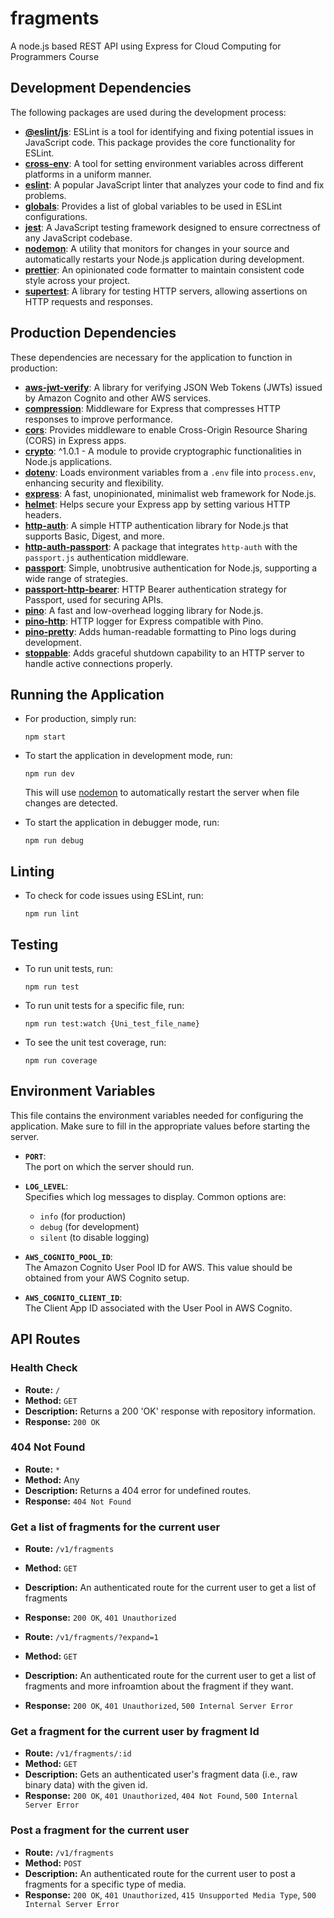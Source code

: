 # fragments

A node.js based REST API using Express for Cloud Computing for Programmers Course

## Development Dependencies

The following packages are used during the development process:

- **[@eslint/js](https://www.npmjs.com/package/@eslint/js)**: ESLint is a tool for identifying and fixing potential issues in JavaScript code. This package provides the core functionality for ESLint.
- **[cross-env](https://www.npmjs.com/package/cross-env)**: A tool for setting environment variables across different platforms in a uniform manner.
- **[eslint](https://www.npmjs.com/package/eslint)**: A popular JavaScript linter that analyzes your code to find and fix problems.
- **[globals](https://www.npmjs.com/package/globals)**: Provides a list of global variables to be used in ESLint configurations.
- **[jest](https://www.npmjs.com/package/jest)**: A JavaScript testing framework designed to ensure correctness of any JavaScript codebase.
- **[nodemon](https://www.npmjs.com/package/nodemon)**: A utility that monitors for changes in your source and automatically restarts your Node.js application during development.
- **[prettier](https://www.npmjs.com/package/prettier)**: An opinionated code formatter to maintain consistent code style across your project.
- **[supertest](https://www.npmjs.com/package/supertest)**: A library for testing HTTP servers, allowing assertions on HTTP requests and responses.

## Production Dependencies

These dependencies are necessary for the application to function in production:

- **[aws-jwt-verify](https://www.npmjs.com/package/aws-jwt-verify)**: A library for verifying JSON Web Tokens (JWTs) issued by Amazon Cognito and other AWS services.
- **[compression](https://www.npmjs.com/package/compression)**: Middleware for Express that compresses HTTP responses to improve performance.
- **[cors](https://www.npmjs.com/package/cors)**: Provides middleware to enable Cross-Origin Resource Sharing (CORS) in Express apps.
- **[crypto](https://www.npmjs.com/package/crypto)**: ^1.0.1 - A module to provide cryptographic functionalities in Node.js applications.
- **[dotenv](https://www.npmjs.com/package/dotenv)**: Loads environment variables from a `.env` file into `process.env`, enhancing security and flexibility.
- **[express](https://www.npmjs.com/package/express)**: A fast, unopinionated, minimalist web framework for Node.js.
- **[helmet](https://www.npmjs.com/package/helmet)**: Helps secure your Express app by setting various HTTP headers.
- **[http-auth](https://www.npmjs.com/package/http-auth)**: A simple HTTP authentication library for Node.js that supports Basic, Digest, and more.
- **[http-auth-passport](https://www.npmjs.com/package/http-auth-passport)**: A package that integrates `http-auth` with the `passport.js` authentication middleware.
- **[passport](https://www.npmjs.com/package/passport)**: Simple, unobtrusive authentication for Node.js, supporting a wide range of strategies.
- **[passport-http-bearer](https://www.npmjs.com/package/passport-http-bearer)**: HTTP Bearer authentication strategy for Passport, used for securing APIs.
- **[pino](https://www.npmjs.com/package/pino)**: A fast and low-overhead logging library for Node.js.
- **[pino-http](https://www.npmjs.com/package/pino-http)**: HTTP logger for Express compatible with Pino.
- **[pino-pretty](https://www.npmjs.com/package/pino-pretty)**: Adds human-readable formatting to Pino logs during development.
- **[stoppable](https://www.npmjs.com/package/stoppable)**: Adds graceful shutdown capability to an HTTP server to handle active connections properly.

## Running the Application

- For production, simply run:

  ```
  npm start
  ```

- To start the application in development mode, run:

  ```
  npm run dev
  ```

  This will use [nodemon](https://www.npmjs.com/package/nodemon) to automatically restart the server when file changes are detected.

- To start the application in debugger mode, run:
  ```
  npm run debug
  ```

## Linting

- To check for code issues using ESLint, run:

  ```
  npm run lint
  ```

## Testing

- To run unit tests, run:

  ```
  npm run test
  ```

- To run unit tests for a specific file, run:

  ```
  npm run test:watch {Uni_test_file_name}
  ```

- To see the unit test coverage, run:

  ```
  npm run coverage
  ```

## Environment Variables

This file contains the environment variables needed for configuring the application. Make sure to fill in the appropriate values before starting the server.

- **`PORT`**:  
  The port on which the server should run.

- **`LOG_LEVEL`**:  
  Specifies which log messages to display. Common options are:

  - `info` (for production)
  - `debug` (for development)
  - `silent` (to disable logging)

- **`AWS_COGNITO_POOL_ID`**:  
  The Amazon Cognito User Pool ID for AWS. This value should be obtained from your AWS Cognito setup.

- **`AWS_COGNITO_CLIENT_ID`**:  
  The Client App ID associated with the User Pool in AWS Cognito.

## API Routes

### Health Check

- **Route:** `/`
- **Method:** `GET`
- **Description:** Returns a 200 'OK' response with repository information.
- **Response:** `200 OK`

### 404 Not Found

- **Route:** `*`
- **Method:** Any
- **Description:** Returns a 404 error for undefined routes.
- **Response:** `404 Not Found`

### Get a list of fragments for the current user

- **Route:** `/v1/fragments`
- **Method:** `GET`
- **Description:** An authenticated route for the current user to get a list of fragments
- **Response:** `200 OK`, `401 Unauthorized`

- **Route:** `/v1/fragments/?expand=1`
- **Method:** `GET`
- **Description:** An authenticated route for the current user to get a list of fragments and more infroamtion about the fragment if they want.
- **Response:** `200 OK`, `401 Unauthorized`, `500 Internal Server Error`

### Get a fragment for the current user by fragment Id

- **Route:** `/v1/fragments/:id`
- **Method:** `GET`
- **Description:** Gets an authenticated user's fragment data (i.e., raw binary data) with the given id.
- **Response:** `200 OK`, `401 Unauthorized`, `404 Not Found`, `500 Internal Server Error`

### Post a fragment for the current user

- **Route:** `/v1/fragments`
- **Method:** `POST`
- **Description:** An authenticated route for the current user to post a fragments for a specific type of media.
- **Response:** `200 OK`, `401 Unauthorized`, `415 Unsupported Media Type`, `500 Internal Server Error`
